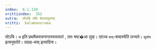 ```yaml
---
index:  6.1.134
vrittiindex:  352
sutra:  सोऽचि लोपे चेत्पादपूरणम्
vritti:  balamanorama 
---
```


सोऽचि। `स` इति प्रथमैकवचनान्तस्वरूपपरं , ततः षष्ट�आ लुक्। एवञ्च `सस्`-शब्दस्येति लभ्यते। `सुलोप` इत्यनुवर्तते। तदाह-सस् इत्यादिना। 

